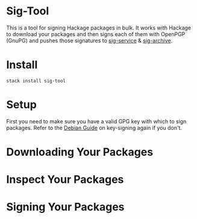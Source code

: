# Sig-Tool

This is a tool for signing Hackage packages in bulk. It works with Hackage to
download your packages and then signs each of them with OpenPGP (GnuPG) and
pushes those signatures to [sig-service](https://github.com/commercialhaskell/sig-archive) & [sig-archive](https://github.com/commercialhaskell/sig-archive).

# Install

    stack install sig-tool

# Setup

First you need to make sure you have a valid GPG key with which to sign
packages. Refer to the [Debian Guide](https://wiki.debian.org/Keysigning) on key-signing again if you don't.

# Downloading Your Packages

<TODO after implementation>

# Inspect Your Packages

<TODO after implementation>

# Signing Your Packages

<TODO after implementation>
